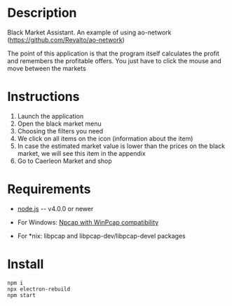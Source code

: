 
Description
===========

Black Market Assistant. An example of using ao-network (https://github.com/Revalto/ao-network)

The point of this application is that the program itself calculates the profit and remembers the profitable offers. You just have to click the mouse and move between the markets


Instructions
===========

1. Launch the application
2. Open the black market menu
3. Choosing the filters you need
4. We click on all items on the icon (information about the item)
5. In case the estimated market value is lower than the prices on the black market, we will see this item in the appendix
6. Go to Caerleon Market and shop


Requirements
============

* [node.js](http://nodejs.org/) -- v4.0.0 or newer

* For Windows: [Npcap with WinPcap compatibility](https://nmap.org/npcap/)

* For *nix: libpcap and libpcap-dev/libpcap-devel packages


Install
============

    npm i
    npx electron-rebuild
    npm start